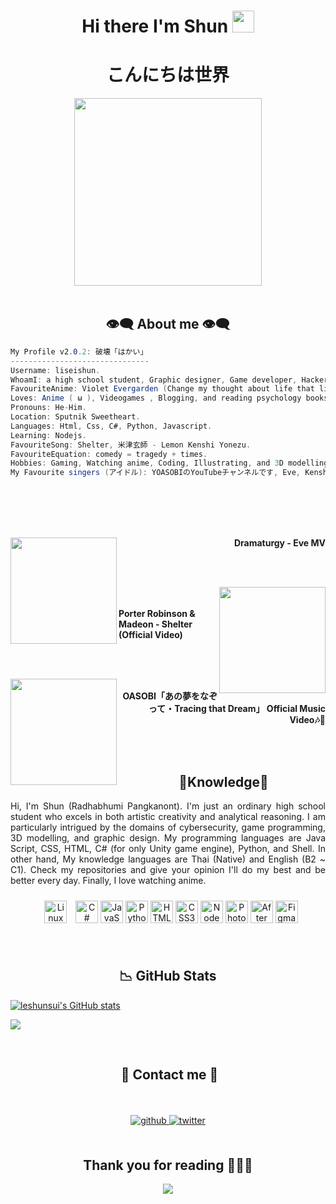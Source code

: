 <h1 align="center">Hi there I'm Shun <img src="https://media.giphy.com/media/hvRJCLFzcasrR4ia7z/giphy.gif" width="35px" height="35px"></h1>
<h1 align="center">こんにちは世界</h1>
<body>

<div align="center">
<img src="https://media.tenor.com/Xpbd9r2-tCsAAAAC/aoba-new-game.gif" width="300px">
</div>
<br>

<h2 align="center"> 👁️‍🗨️ About me 👁️‍🗨️ </h2>


```csharp
My Profile v2.0.2: 破壊「はかい」
-------------------------------
Username: liseishun.
WhoamI: a high school student, Graphic designer, Game developer, Hacker, and Blogger.
FavouriteAnime: Violet Evergarden (Change my thought about life that life is a journey), Girls' Last Tour (Best at doubt about life), and New Game! (Gave me dream to become Game developer)
Loves: Anime ( ω ), Videogames , Blogging, and reading psychology books.
Pronouns: He-Him.
Location: Sputnik Sweetheart.
Languages: Html, Css, C#, Python, Javascript.
Learning: Nodejs.
FavouriteSong: Shelter, 米津玄師 - Lemon Kenshi Yonezu.
FavouriteEquation: comedy = tragedy + times. 
Hobbies: Gaming, Watching anime, Coding, Illustrating, and 3D modelling.
My Favourite singers (アイドル): YOASOBIのYouTubeチャンネルです, Eve, Kenshi Yonezu  米津玄師. 

```


<div>
<br>
<br>
<br>
<br>

<p align="right"><a href = "https://www.youtube.com/watch?v=jJzw1h5CR-I"><img src = "https://i.ytimg.com/vi/jJzw1h5CR-I/hq720.jpg?sqp=-oaymwEcCOgCEMoBSFXyq4qpAw4IARUAAIhCGAFwAcABBg==&rs=AOn4CLC_cl6_q5t56YyMfd3TMnPolqjDgg" width = "170" align = "left"/></a><b>Dramaturgy - Eve MV
</b></p>
<br>
<br>

<p align="left"><a href = "https://www.youtube.com/watch?v=fzQ6gRAEoy0"><img  src ="https://i.ytimg.com/vi/fzQ6gRAEoy0/hq720.jpg?sqp=-oaymwEcCOgCEMoBSFXyq4qpAw4IARUAAIhCGAFwAcABBg==&rs=AOn4CLBMLAm9GOg9EEwdINWTcJkSWcO_IA" width="170" align="right"></a><b><br><br>Porter Robinson & Madeon - Shelter (Official Video)</b></p>

<br>
<br>

<p align="right"><a href="https://www.youtube.com/watch?v=sAuEeM_6zpk"><img src="https://i.ytimg.com/vi/sAuEeM_6zpk/hqdefault.jpg?sqp=-oaymwEcCNACELwBSFXyq4qpAw4IARUAAIhCGAFwAcABBg==&rs=AOn4CLCBqKKnx41t_eP-KKF8iCOA2aP7UA" width="170" align="left"></a><b><br>OASOBI「あの夢をなぞって・Tracing that Dream」 Official Music Video🎶💌</b></p>
<br>
</div>
<br>

<div>
<h2 align="center"> 🔎Knowledge📖 </h2>
</div>
<div align = "center">
<p align = "justify"> Hi, I'm Shun (Radhabhumi Pangkanont). I'm just an ordinary high school student who excels in both artistic creativity and analytical reasoning. I am particularly intrigued by the domains of cybersecurity, game programming, 3D modelling, and graphic design. My programming languages are Java Script, CSS, HTML, C# (for only Unity game engine), Python, and Shell. In other hand, My knowledge languages are Thai (Native) and English (B2 ~ C1). Check my repositories and give your opinion I'll do my best and be better every day. Finally, I love watching anime. <br></p>
<p align = "center">
<img style="margin: 10px" src="https://profilinator.rishav.dev/skills-assets/linux-original.svg" alt="Linux" width="36" height="36" />  
<a href="https://docs.microsoft.com/en-us/dotnet/csharp/" target="_blank" rel="noreferrer"><img src="https://raw.githubusercontent.com/danielcranney/readme-generator/main/public/icons/skills/csharp-colored.svg" width="36" height="36" alt="C#" /></a>
<a href="https://developer.mozilla.org/en-US/docs/Web/JavaScript" target="_blank" rel="noreferrer"><img src="https://raw.githubusercontent.com/danielcranney/readme-generator/main/public/icons/skills/javascript-colored.svg" width="36" height="36" alt="JavaScript" /></a>
<a href="https://www.python.org/" target="_blank" rel="noreferrer"><img src="https://raw.githubusercontent.com/danielcranney/readme-generator/main/public/icons/skills/python-colored.svg" width="36" height="36" alt="Python" /></a>
<a href="https://developer.mozilla.org/en-US/docs/Glossary/HTML5" target="_blank" rel="noreferrer"><img src="https://raw.githubusercontent.com/danielcranney/readme-generator/main/public/icons/skills/html5-colored.svg" width="36" height="36" alt="HTML5" /></a>
<a href="https://www.w3.org/TR/CSS/#css" target="_blank" rel="noreferrer"><img src="https://raw.githubusercontent.com/danielcranney/readme-generator/main/public/icons/skills/css3-colored.svg" width="36" height="36" alt="CSS3" /></a>
<a href="https://nodejs.org/en/" target="_blank" rel="noreferrer"><img src="https://raw.githubusercontent.com/danielcranney/readme-generator/main/public/icons/skills/nodejs-colored.svg" width="36" height="36" alt="NodeJS" /></a>
<a href="https://www.adobe.com/uk/products/photoshop.html" target="_blank" rel="noreferrer"><img src="https://raw.githubusercontent.com/danielcranney/readme-generator/main/public/icons/skills/photoshop-colored.svg" width="36" height="36" alt="Photoshop" /></a>
<a href="https://www.adobe.com/uk/products/aftereffects.html" target="_blank" rel="noreferrer"><img src="https://raw.githubusercontent.com/danielcranney/readme-generator/main/public/icons/skills/aftereffects-colored.svg" width="36" height="36" alt="After Effects" /></a>
<a href="https://www.figma.com/" target="_blank" rel="noreferrer"><img src="https://raw.githubusercontent.com/danielcranney/readme-generator/main/public/icons/skills/figma-colored.svg" width="36" height="36" alt="Figma" /></a>
</div>

<br>

<h2 align = "center"> 📉 GitHub Stats</h2>
<div>
<a href="http://www.github.com/leshunsui"><img src="https://github-readme-stats.vercel.app/api?username=liseishun&show_icons=true&hide=&count_private=true&title_color=0891b2&text_color=ffffff&icon_color=0891b2&bg_color=1c1917&hide_border=true&show_icons=true" alt="leshunsui's GitHub stats" /></a>

<a href="http://www.github.com/leshunsui"><img src="https://github-readme-streak-stats.herokuapp.com/?user=leshunsui&stroke=ffffff&background=1c1917&ring=0891b2&fire=0891b2&currStreakNum=ffffff&currStreakLabel=0891b2&sideNums=ffffff&sideLabels=ffffff&dates=ffffff&hide_border=true" /></a>
</div>
<div align="center"></div>  
<br>

   
<h2 align ="center"> 📝 Contact me 📝</h2>
<br>
<br>
<div align="center">
<a href="https://github.com/leshunsui" target="_blank">
<img src=https://img.shields.io/badge/github-%2324292e.svg?&style=for-the-badge&logo=github&logoColor=white alt=github style="margin-bottom: 5px;" />
</a>
<a href="https://twitter.com/liseishun" target="_blank">
<img src=https://img.shields.io/badge/twitter-%2300acee.svg?&style=for-the-badge&logo=twitter&logoColor=white alt=twitter style="margin-bottom: 5px;" />
</a>
</div>  



</div>  
<br>
<div>
<h2 align="center">Thank you for reading 🙋🏻‍♂️</h2>
<div>
   
<p align="center">
<img src="https://media.tenor.com/relPSZnDBEYAAAAC/violet-evergarden-windy.gif" />
</p>

<br> 
<br>
<br>
<br>
<br>
